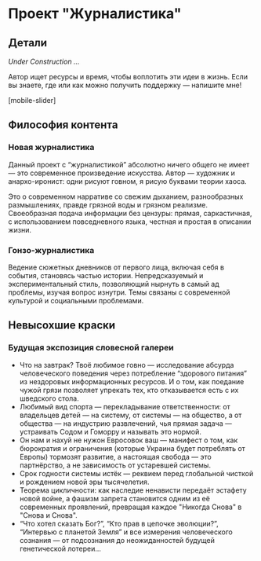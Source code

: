# Проект "Журналистика"

## Детали

*Under Construction …*

Автор ищет ресурсы и время, чтобы воплотить эти идеи в жизнь. Если вы знаете, где или как можно получить поддержку — напишите мне!

[mobile-slider]

## Философия контента

### Новая журналистика

Данный проект с “журналистикой” абсолютно ничего общего не имеет — это современное произведение искусства. Автор — художник и анархо-иронист: одни рисуют говном, я рисую буквами теории хаоса.

Это о современном нарративе со свежим дыханием, разнообразных размышлениях, правде грязной воды и грязном реализме. Своеобразная подача информации без цензуры: прямая, саркастичная, с использованием повседневного языка, честная и простая в описании жизни.

### Гонзо-журналистика

Ведение сюжетных дневников от первого лица, включая себя в события, становясь частью истории. Непредсказуемый и экспериментальный стиль, позволяющий нырнуть в самый ад проблемы, изучая вопрос изнутри. Темы связаны с современной культурой и социальными проблемами.

## Невысохшие краски

### Будущая экспозиция словесной галереи

- Что на завтрак? Твоё любимое говно — исследование абсурда человеческого поведения через потребление “здорового питания” из нездоровых информационных ресурсов. И о том, как поедание чужой грязи позволяет упрекать тех, кто отказывается есть с их шведского стола.
- Любимый вид спорта — перекладывание ответственности: от владельцев детей — на систему, от системы — на общество, а от общества — на индустрию развлечений, чья прямая задача — устраивать Содом и Гоморру и называть это нормой.
- Он нам и нахуй не нужон Евросовок ваш — манифест о том, как бюрократия и ограничения (которые Украина будет потреблять от Европы) тормозят развитие, а настоящая свобода — это партнёрство, а не зависимость от устаревшей системы.
- Срок годности системы истёк — реквием перед глобальной чисткой и рождением новой эры тысячелетия.
- Теорема цикличности: как наследие ненависти передаёт эстафету новой войне, а фашизм запрета становится одним из её современных проявлений, превращая каждое "Никогда Снова" в "Снова и Снова".
- “Что хотел сказать Бог?”, “Кто прав в цепочке эволюции?”, “Интервью с планетой Земля” и все измерения человеческого сознания — от подсознания до неожиданностей будущей генетической лотереи…